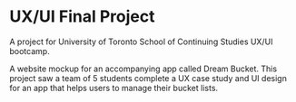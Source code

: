 # UX/UI Final Project

A project for University of Toronto School of Continuing Studies UX/UI bootcamp.

A website mockup for an accompanying app called Dream Bucket. This project saw a team of 5 students complete a UX case study and UI design for an app that helps users to manage their bucket lists. 
